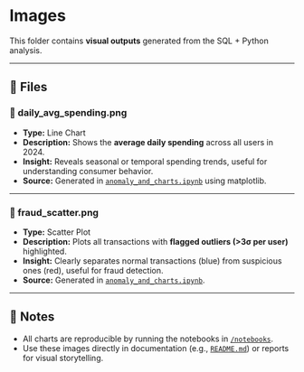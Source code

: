 # Images

This folder contains **visual outputs** generated from the SQL + Python analysis.  

---

## 📂 Files

### 🔹 daily_avg_spending.png
- **Type:** Line Chart  
- **Description:** Shows the **average daily spending** across all users in 2024.  
- **Insight:** Reveals seasonal or temporal spending trends, useful for understanding consumer behavior.  
- **Source:** Generated in [`anomaly_and_charts.ipynb`](../notebooks/anomaly_and_charts.ipynb) using matplotlib.

---

### 🔹 fraud_scatter.png
- **Type:** Scatter Plot  
- **Description:** Plots all transactions with **flagged outliers (>3σ per user)** highlighted.  
- **Insight:** Clearly separates normal transactions (blue) from suspicious ones (red), useful for fraud detection.  
- **Source:** Generated in [`anomaly_and_charts.ipynb`](../notebooks/anomaly_and_charts.ipynb).

---

## 📝 Notes
- All charts are reproducible by running the notebooks in [`/notebooks`](../notebooks/).  
- Use these images directly in documentation (e.g., [`README.md`](../README.md)) or reports for visual storytelling.  
